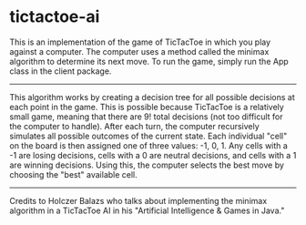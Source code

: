 # tictactoe-ai
This is an implementation of the game of TicTacToe in which you play against a computer. The computer uses a method called the minimax algorithm to determine its next move. To run the game, simply run the App class in the client package.
___
This algorithm works by creating a decision tree for all possible decisions at each point in the game. This is possible because TicTacToe is a relatively small game, meaning that there are 9! total decisions (not too difficult for the computer to handle). After each turn, the computer recursively simulates all possible outcomes of the current state. Each individual "cell" on the board is then assigned one of three values: -1, 0, 1. Any cells with a -1 are losing decisions, cells with a 0 are neutral decisions, and cells with a 1 are winning decisions. Using this, the computer selects the best move by choosing the "best" available cell.
___
Credits to Holczer Balazs who talks about implementing the minimax algorithm in a TicTacToe AI in his "Artificial Intelligence & Games in Java."
